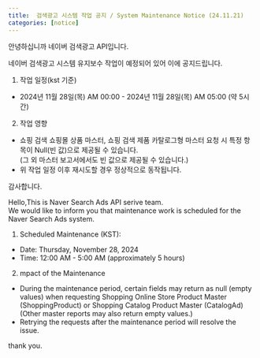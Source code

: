 ```yaml
---
title:  검색광고 시스템 작업 공지 / System Maintenance Notice (24.11.21)
categories: [notice]
---
```


안녕하십니까 네이버 검색광고 API입니다.<br>

네이버 검색광고 시스템 유지보수 작업이 예정되어 있어 이에 공지드립니다. <br>

1. 작업 일정(kst 기준)<br>
- 2024년 11월 28일(목) AM 00:00 - 2024년 11월 28일(목) AM 05:00 (약 5시간)<br>
2. 작업 영향<br>
- 쇼핑 검색 쇼핑몰 상품 마스터, 쇼핑 검색 제품 카탈로그형 마스터 요청 시 특정 항목이 Null(빈 값)으로 제공될 수 있습니다.<br>
  (그 외 마스터 보고서에서도 빈 값으로 제공될 수 있습니다.)
- 위 작업 일정 이후 재시도할 경우 정상적으로 동작됩니다.

감사합니다.<br>


Hello,This is Naver Search Ads API serive team.<br>
We would like to inform you that maintenance work is scheduled for the Naver Search Ads system.<br>

1. Scheduled Maintenance (KST): <br>
- Date: Thursday, November 28, 2024<br>
- Time: 12:00 AM - 5:00 AM (approximately 5 hours)<br>
2. mpact of the Maintenance <br>
- During the maintenance period, certain fields may return as null (empty values) when requesting Shopping Online Store Product Master (ShoppingProduct) or Shopping Catalog Product Master (CatalogAd) <br>
  (Other master reports may also return empty values.)<br>
- Retrying the requests after the maintenance period will resolve the issue. <br>

thank you.
